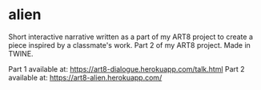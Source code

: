 # alien
Short interactive narrative written as a part of my ART8 project to create a piece inspired by a classmate's work.
Part 2 of my ART8 project. Made in TWINE.

Part 1 available at: https://art8-dialogue.herokuapp.com/talk.html
Part 2 available at: https://art8-alien.herokuapp.com/
